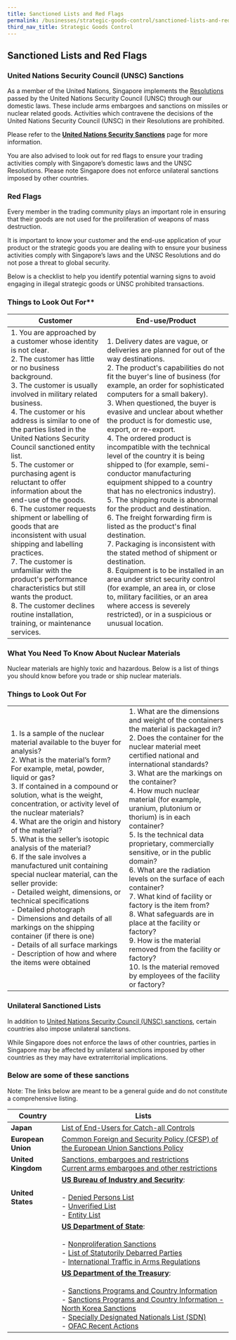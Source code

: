 ```yaml
---
title: Sanctioned Lists and Red Flags
permalink: /businesses/strategic-goods-control/sanctioned-lists-and-red-flags
third_nav_title: Strategic Goods Control
---
```


## Sanctioned Lists and Red Flags

### United Nations Security Council (UNSC) Sanctions

As a member of the United Nations, Singapore implements the  [Resolutions](http://www.un.org/en/sc/documents/resolutions/index.shtml)  passed by the United Nations Security Council (UNSC) through our domestic laws. These include arms embargoes and sanctions on missiles or nuclear related goods. Activities which contravene the decisions of the United Nations Security Council (UNSC) in their Resolutions are prohibited.

Please refer to the  **[United Nations Security Sanctions](/businesses/united-nations-security-council-sanctions/)** page for more information.

You are also advised to look out for red flags to ensure your trading activities comply with Singapore’s domestic laws and the UNSC Resolutions. Please note Singapore does not enforce unilateral sanctions imposed by other countries.

### Red Flags

Every member in the trading community plays an important role in ensuring that their goods are not used for the proliferation of weapons of mass destruction.

It is important to know your customer and the end-use application of your product or the strategic goods you are dealing with to ensure your business activities comply with Singapore’s laws and the UNSC Resolutions and do not pose a threat to global security.

Below is a checklist to help you identify potential warning signs to avoid engaging in illegal strategic goods or UNSC prohibited transactions.

### Things to Look Out For**

| **Customer** | **End-use/Product** |
|--|--|
| 1.  You are approached by a customer whose identity is not clear. <br> 2.   The customer has little or no business background. <br> 3.  The customer is usually involved in military related business. <br> 4.   The customer or his address is similar to one of the parties listed in the United Nations Security Council sanctioned entity list. <br> 5.  The customer or purchasing agent is reluctant to offer information about the end-use of the goods. <br> 6.   The customer requests shipment or labelling of goods that are inconsistent with usual shipping and labelling practices. <br> 7.   The customer is unfamiliar with the product's performance characteristics but still wants the product. <br> 8.  The customer declines routine installation, training, or maintenance services. | 1. Delivery dates are vague, or deliveries are planned for out of the way destinations. <br> 2.  The product's capabilities do not fit the buyer's line of business (for example, an order for sophisticated computers for a small bakery). <br> 3.   When questioned, the buyer is evasive and unclear about whether the product is for domestic use, export, or re-export. <br> 4.   The ordered product is incompatible with the technical level of the country it is being shipped to (for example, semi-conductor manufacturing equipment shipped to a country that has no electronics industry). <br> 5.   The shipping route is abnormal for the product and destination. <br> 6.  The freight forwarding firm is listed as the product's final destination. <br> 7.  Packaging is inconsistent with the stated method of shipment or destination. <br> 8.  Equipment is to be installed in an area under strict security control (for example, an area in, or close to, military facilities, or an area where access is severely restricted), or in a suspicious or unusual location. |


### What You Need To Know About Nuclear Materials

Nuclear materials are highly toxic and hazardous. Below is a list of things you should know before you trade or ship nuclear materials.

### **Things to Look Out For**

|  |  |
|--|--|
| 1. Is a sample of the nuclear material available to the buyer for analysis? <br> 2.   What is the material’s form? For example, metal, powder, liquid or gas? <br> 3.  If contained in a compound or solution, what is the weight, concentration, or activity level of the nuclear materials? <br> 4.  What are the origin and history of the material? <br> 5.  What is the seller’s isotopic analysis of the material? <br> 6.  If the sale involves a manufactured unit containing special nuclear material, can the seller provide: <br>  -   Detailed weight, dimensions, or technical specifications <br> -   Detailed photograph <br> -   Dimensions and details of all markings on the shipping container (if there is one) <br> -   Details of all surface markings <br> -   Description of how and where the items were obtained | 1.   What are the dimensions and weight of the containers the material is packaged in? <br> 2. Does the container for the nuclear material meet certified national and international standards? <br> 3. What are the markings on the container? <br> 4.  How much nuclear material (for example, uranium, plutonium or thorium) is in each container? <br> 5. Is the technical data proprietary, commercially sensitive, or in the public domain? <br> 6. What are the radiation levels on the surface of each container? <br> 7. What kind of facility or factory is the item from? <br> 8. What safeguards are in place at the facility or factory? <br> 9.  How is the material removed from the facility or factory? <br> 10. Is the material removed by employees of the facility or factory? |


### Unilateral Sanctioned Lists

In addition to  [United Nations Security Council (UNSC) sanctions](/businesses/united-nations-security-council-sanctions/), certain countries also impose unilateral sanctions.

While Singapore does not enforce the laws of other countries, parties in Singapore may be affected by unilateral sanctions imposed by other countries as they may have extraterritorial implications.


### **Below are some of these sanctions**
Note: The links below are meant to be a general guide and do not constitute a comprehensive listing.

| Country | Lists |
|--|--|
| **Japan** | [List of End-Users for Catch-all Controls](http://www.meti.go.jp/policy/anpo/englishpage.html) |
| **European Union** | [Common Foreign and Security Policy (CFSP) of the European Union Sanctions Policy](http://eeas.europa.eu/cfsp/sanctions/index_en.htm) |
| **United Kingdom** | [Sanctions, embargoes and restrictions](https://www.gov.uk/sanctions-embargoes-and-restrictions) <br> [Current arms embargoes and other restrictions](https://www.gov.uk/current-arms-embargoes-and-other-restrictions) |
| **United States** | [**US Bureau of Industry and Security**](http://www.bis.doc.gov/): <br><br> - [Denied Persons List](http://www.bis.doc.gov/index.php/policy-guidance/lists-of-parties-of-concern/denied-persons-list) <br> - [Unverified List](http://www.bis.doc.gov/enforcement/unverifiedlist/unverified_parties.html) <br> - [Entity List](https://www.bis.doc.gov/index.php/policy-guidance/lists-of-parties-of-concern/entity-list) |
|  |  [**US Department of State**](http://www.state.gov/): <br><br> - [Nonproliferation Sanctions](http://www.state.gov/t/isn/c15231.htm) <br> - [List of Statutorily Debarred Parties](https://www.pmddtc.state.gov/?id=ddtc_kb_article_page&sys_id=7188dac6db3cd30044f9ff621f961914) <br> - [International Traffic in Arms Regulations](https://www.pmddtc.state.gov/?id=ddtc_kb_article_page&sys_id=24d528fddbfc930044f9ff621f961987)|
|  | [**US Department of the Treasury**](http://www.treasury.gov/): <br><br> - [Sanctions Programs and Country Information](http://www.treasury.gov/resource-center/sanctions/Programs/Pages/Programs.aspx) <br>  - [Sanctions Programs and Country Information - North Korea Sanctions](https://www.treasury.gov/resource-center/sanctions/Programs/pages/nkorea.aspx) <br> - [Specially Designated Nationals List (SDN)](http://www.treasury.gov/resource-center/sanctions/SDN-List/Pages/default.aspx) <br> - [OFAC Recent Actions](http://www.treasury.gov/resource-center/sanctions/OFAC-Enforcement/Pages/OFAC-Recent-Actions.aspx) |

